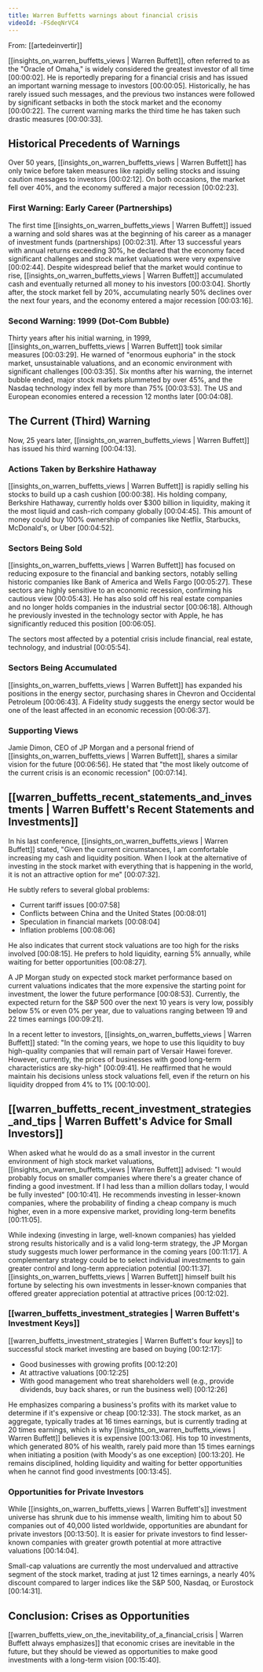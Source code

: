 ```yaml
---
title: Warren Buffetts warnings about financial crisis
videoId: -FSdeqNrVC4
---
```


From: [[artedeinvertir]] <br/> 

[[insights_on_warren_buffetts_views | Warren Buffett]], often referred to as the "Oracle of Omaha," is widely considered the greatest investor of all time <a class="yt-timestamp" data-t="00:00:02">[00:00:02]</a>. He is reportedly preparing for a financial crisis and has issued an important warning message to investors <a class="yt-timestamp" data-t="00:00:05">[00:00:05]</a>. Historically, he has rarely issued such messages, and the previous two instances were followed by significant setbacks in both the stock market and the economy <a class="yt-timestamp" data-t="00:00:22">[00:00:22]</a>. The current warning marks the third time he has taken such drastic measures <a class="yt-timestamp" data-t="00:00:33">[00:00:33]</a>.

## Historical Precedents of Warnings

Over 50 years, [[insights_on_warren_buffetts_views | Warren Buffett]] has only twice before taken measures like rapidly selling stocks and issuing caution messages to investors <a class="yt-timestamp" data-t="00:02:12">[00:02:12]</a>. On both occasions, the market fell over 40%, and the economy suffered a major recession <a class="yt-timestamp" data-t="00:02:23">[00:02:23]</a>.

### First Warning: Early Career (Partnerships)

The first time [[insights_on_warren_buffetts_views | Warren Buffett]] issued a warning and sold shares was at the beginning of his career as a manager of investment funds (partnerships) <a class="yt-timestamp" data-t="00:02:31">[00:02:31]</a>. After 13 successful years with annual returns exceeding 30%, he declared that the economy faced significant challenges and stock market valuations were very expensive <a class="yt-timestamp" data-t="00:02:44">[00:02:44]</a>. Despite widespread belief that the market would continue to rise, [[insights_on_warren_buffetts_views | Warren Buffett]] accumulated cash and eventually returned all money to his investors <a class="yt-timestamp" data-t="00:03:04">[00:03:04]</a>. Shortly after, the stock market fell by 20%, accumulating nearly 50% declines over the next four years, and the economy entered a major recession <a class="yt-timestamp" data-t="00:03:16">[00:03:16]</a>.

### Second Warning: 1999 (Dot-Com Bubble)

Thirty years after his initial warning, in 1999, [[insights_on_warren_buffetts_views | Warren Buffett]] took similar measures <a class="yt-timestamp" data-t="00:03:29">[00:03:29]</a>. He warned of "enormous euphoria" in the stock market, unsustainable valuations, and an economic environment with significant challenges <a class="yt-timestamp" data-t="00:03:35">[00:03:35]</a>. Six months after his warning, the internet bubble ended, major stock markets plummeted by over 45%, and the Nasdaq technology index fell by more than 75% <a class="yt-timestamp" data-t="00:03:53">[00:03:53]</a>. The US and European economies entered a recession 12 months later <a class="yt-timestamp" data-t="00:04:08">[00:04:08]</a>.

## The Current (Third) Warning

Now, 25 years later, [[insights_on_warren_buffetts_views | Warren Buffett]] has issued his third warning <a class="yt-timestamp" data-t="00:04:13">[00:04:13]</a>.

### Actions Taken by Berkshire Hathaway

[[insights_on_warren_buffetts_views | Warren Buffett]] is rapidly selling his stocks to build up a cash cushion <a class="yt-timestamp" data-t="00:00:38">[00:00:38]</a>. His holding company, Berkshire Hathaway, currently holds over $300 billion in liquidity, making it the most liquid and cash-rich company globally <a class="yt-timestamp" data-t="00:04:45">[00:04:45]</a>. This amount of money could buy 100% ownership of companies like Netflix, Starbucks, McDonald's, or Uber <a class="yt-timestamp" data-t="00:04:52">[00:04:52]</a>.

### Sectors Being Sold

[[insights_on_warren_buffetts_views | Warren Buffett]] has focused on reducing exposure to the financial and banking sectors, notably selling historic companies like Bank of America and Wells Fargo <a class="yt-timestamp" data-t="00:05:27">[00:05:27]</a>. These sectors are highly sensitive to an economic recession, confirming his cautious view <a class="yt-timestamp" data-t="00:05:43">[00:05:43]</a>. He has also sold off his real estate companies and no longer holds companies in the industrial sector <a class="yt-timestamp" data-t="00:06:18">[00:06:18]</a>. Although he previously invested in the technology sector with Apple, he has significantly reduced this position <a class="yt-timestamp" data-t="00:06:05">[00:06:05]</a>.

The sectors most affected by a potential crisis include financial, real estate, technology, and industrial <a class="yt-timestamp" data-t="00:05:54">[00:05:54]</a>.

### Sectors Being Accumulated

[[insights_on_warren_buffetts_views | Warren Buffett]] has expanded his positions in the energy sector, purchasing shares in Chevron and Occidental Petroleum <a class="yt-timestamp" data-t="00:06:43">[00:06:43]</a>. A Fidelity study suggests the energy sector would be one of the least affected in an economic recession <a class="yt-timestamp" data-t="00:06:37">[00:06:37]</a>.

### Supporting Views

Jamie Dimon, CEO of JP Morgan and a personal friend of [[insights_on_warren_buffetts_views | Warren Buffett]], shares a similar vision for the future <a class="yt-timestamp" data-t="00:06:56">[00:06:56]</a>. He stated that "the most likely outcome of the current crisis is an economic recession" <a class="yt-timestamp" data-t="00:07:14">[00:07:14]</a>.

## [[warren_buffetts_recent_statements_and_investments | Warren Buffett's Recent Statements and Investments]]

In his last conference, [[insights_on_warren_buffetts_views | Warren Buffett]] stated, "Given the current circumstances, I am comfortable increasing my cash and liquidity position. When I look at the alternative of investing in the stock market with everything that is happening in the world, it is not an attractive option for me" <a class="yt-timestamp" data-t="00:07:32">[00:07:32]</a>.

He subtly refers to several global problems:
*   Current tariff issues <a class="yt-timestamp" data-t="00:07:58">[00:07:58]</a>
*   Conflicts between China and the United States <a class="yt-timestamp" data-t="00:08:01">[00:08:01]</a>
*   Speculation in financial markets <a class="yt-timestamp" data-t="00:08:04">[00:08:04]</a>
*   Inflation problems <a class="yt-timestamp" data-t="00:08:06">[00:08:06]</a>

He also indicates that current stock valuations are too high for the risks involved <a class="yt-timestamp" data-t="00:08:15">[00:08:15]</a>. He prefers to hold liquidity, earning 5% annually, while waiting for better opportunities <a class="yt-timestamp" data-t="00:08:27">[00:08:27]</a>.

A JP Morgan study on expected stock market performance based on current valuations indicates that the more expensive the starting point for investment, the lower the future performance <a class="yt-timestamp" data-t="00:08:53">[00:08:53]</a>. Currently, the expected return for the S&P 500 over the next 10 years is very low, possibly below 5% or even 0% per year, due to valuations ranging between 19 and 22 times earnings <a class="yt-timestamp" data-t="00:09:21">[00:09:21]</a>.

In a recent letter to investors, [[insights_on_warren_buffetts_views | Warren Buffett]] stated: "In the coming years, we hope to use this liquidity to buy high-quality companies that will remain part of Versair Hawei forever. However, currently, the prices of businesses with good long-term characteristics are sky-high" <a class="yt-timestamp" data-t="00:09:41">[00:09:41]</a>. He reaffirmed that he would maintain his decisions unless stock valuations fell, even if the return on his liquidity dropped from 4% to 1% <a class="yt-timestamp" data-t="00:10:00">[00:10:00]</a>.

## [[warren_buffetts_recent_investment_strategies_and_tips | Warren Buffett's Advice for Small Investors]]

When asked what he would do as a small investor in the current environment of high stock market valuations, [[insights_on_warren_buffetts_views | Warren Buffett]] advised: "I would probably focus on smaller companies where there's a greater chance of finding a good investment. If I had less than a million dollars today, I would be fully invested" <a class="yt-timestamp" data-t="00:10:41">[00:10:41]</a>. He recommends investing in lesser-known companies, where the probability of finding a cheap company is much higher, even in a more expensive market, providing long-term benefits <a class="yt-timestamp" data-t="00:11:05">[00:11:05]</a>.

While indexing (investing in large, well-known companies) has yielded strong results historically and is a valid long-term strategy, the JP Morgan study suggests much lower performance in the coming years <a class="yt-timestamp" data-t="00:11:17">[00:11:17]</a>. A complementary strategy could be to select individual investments to gain greater control and long-term appreciation potential <a class="yt-timestamp" data-t="00:11:37">[00:11:37]</a>. [[insights_on_warren_buffetts_views | Warren Buffett]] himself built his fortune by selecting his own investments in lesser-known companies that offered greater appreciation potential at attractive prices <a class="yt-timestamp" data-t="00:12:02">[00:12:02]</a>.

### [[warren_buffetts_investment_strategies | Warren Buffett's Investment Keys]]

[[warren_buffetts_investment_strategies | Warren Buffett's four keys]] to successful stock market investing are based on buying <a class="yt-timestamp" data-t="00:12:17">[00:12:17]</a>:
*   Good businesses with growing profits <a class="yt-timestamp" data-t="00:12:20">[00:12:20]</a>
*   At attractive valuations <a class="yt-timestamp" data-t="00:12:25">[00:12:25]</a>
*   With good management who treat shareholders well (e.g., provide dividends, buy back shares, or run the business well) <a class="yt-timestamp" data-t="00:12:26">[00:12:26]</a>

He emphasizes comparing a business's profits with its market value to determine if it's expensive or cheap <a class="yt-timestamp" data-t="00:12:33">[00:12:33]</a>. The stock market, as an aggregate, typically trades at 16 times earnings, but is currently trading at 20 times earnings, which is why [[insights_on_warren_buffetts_views | Warren Buffett]] believes it is expensive <a class="yt-timestamp" data-t="00:13:06">[00:13:06]</a>. His top 10 investments, which generated 80% of his wealth, rarely paid more than 15 times earnings when initiating a position (with Moody's as one exception) <a class="yt-timestamp" data-t="00:13:20">[00:13:20]</a>. He remains disciplined, holding liquidity and waiting for better opportunities when he cannot find good investments <a class="yt-timestamp" data-t="00:13:45">[00:13:45]</a>.

### Opportunities for Private Investors

While [[insights_on_warren_buffetts_views | Warren Buffett's]] investment universe has shrunk due to his immense wealth, limiting him to about 50 companies out of 40,000 listed worldwide, opportunities are abundant for private investors <a class="yt-timestamp" data-t="00:13:50">[00:13:50]</a>. It is easier for private investors to find lesser-known companies with greater growth potential at more attractive valuations <a class="yt-timestamp" data-t="00:14:04">[00:14:04]</a>.

Small-cap valuations are currently the most undervalued and attractive segment of the stock market, trading at just 12 times earnings, a nearly 40% discount compared to larger indices like the S&P 500, Nasdaq, or Eurostock <a class="yt-timestamp" data-t="00:14:31">[00:14:31]</a>.

## Conclusion: Crises as Opportunities

[[warren_buffetts_view_on_the_inevitability_of_a_financial_crisis | Warren Buffett always emphasizes]] that economic crises are inevitable in the future, but they should be viewed as opportunities to make good investments with a long-term vision <a class="yt-timestamp" data-t="00:15:40">[00:15:40]</a>.